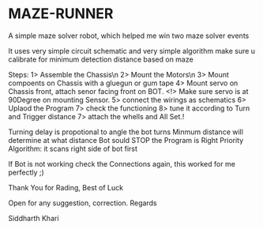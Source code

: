 # MAZE-RUNNER
A simple maze solver robot, which helped me win two maze solver events

It uses very simple circuit schematic and very simple algorithm
make sure u calibrate for minimum detection distance based on maze

Steps:
1> Assemble the Chassis\n
2> Mount the Motors\n
3> Mount compoents on Chassis with a gluegun or gum tape
4> Mount servo on Chassis front, attach senor facing front on BOT.
<!> Make sure servo is at 90Degree on mounting Sensor.
5> connect the wirings as schematics
6> Uplaod the Program
7> check the functioning
8> tune it according to Turn and Trigger distance
7> attach the whells and All Set.!

Turning delay is propotional to angle the bot turns
Minmum distance will determine at what distance Bot sould STOP
the Program is Right Priority Algorithm: it scans right side of bot first

If Bot is not working check the Connections again, this worked for me perfectly ;)

Thank You for Rading, Best of Luck

Open for any suggestion, correction.
Regards

Siddharth Khari

